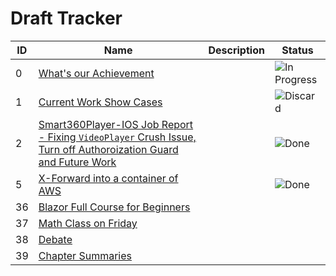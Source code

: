 # Draft Tracker
| ID  | Name                                                                                                                 | Description | Status         |
| --- | -------------------------------------------------------------------------------------------------------------------- | ----------- | -------------- |
| 0   | [What's our Achievement][0]                                                                                          |             | ![In Progress] |
| 1   | [Current Work Show Cases][1]                                                                                         |             | ![Discard]     |
| 2   | [Smart360Player-IOS Job Report - Fixing `VideoPlayer` Crush Issue, Turn off Authoroization Guard and Future Work][2] |             | ![Done]        |
| 5   | [X-Forward into a container of AWS][5]                                                                               |             | ![Done]        |
| 36  | [Blazor Full Course for Beginners][36]                                                                               |             |                |
| 37  | [Math Class on Friday][37]                                                                                           |             |                |
| 38  | [Debate][38]                                                                                                         |             |                |
| 39  | [Chapter Summaries][39]                                                                                              |             |                |

[0]: ./draft-00000.md
[1]: ./draft-00001.md
[2]: ./draft-00002.md
[5]: ./draft-00005.md
[36]: ./draft-00036.md
[37]: ./draft-00037.md
[38]: ./draft-00038.md
[39]: ./draft-00039.md

[In Progress]: https://img.shields.io/badge/In_Progress-darkorange
[Done]: https://img.shields.io/badge/Done-green
[Pending]: https://img.shields.io/badge/Pending-yellow
[Discard]: https://img.shields.io/badge/Dicard-gray